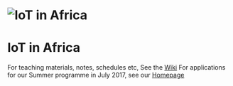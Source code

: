 # ![IoT in Africa](../assets/img/logo-128.png) 
# IoT in Africa

For teaching materials, notes, schedules etc, See the [Wiki](https://github.com/iotinafrica/material/wiki)
For applications for our Summer programme in July 2017, see our [Homepage](http://iotinafrica.com)
